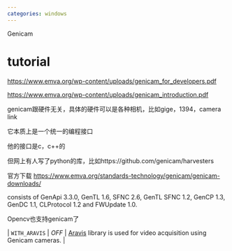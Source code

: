 ```yaml
---
categories: windows
---
```

Genicam

# tutorial

https://www.emva.org/wp-content/uploads/genicam_for_developers.pdf

https://www.emva.org/wp-content/uploads/genicam_introduction.pdf

genicam跟硬件无关，具体的硬件可以是各种相机，比如gige，1394，camera link

它本质上是一个统一的编程接口

他的接口是c，c++的

但网上有人写了python的库，比如https://github.com/genicam/harvesters

官方下载 https://www.emva.org/standards-technology/genicam/genicam-downloads/

consists of GenApi 3.3.0, GenTL 1.6, SFNC 2.6, GenTL SFNC 1.2, GenCP 1.3, GenDC 1.1, CLProtocol 1.2 and FWUpdate 1.0.



Opencv也支持genicam了

| `WITH_ARAVIS` | *OFF* | [Aravis](https://github.com/AravisProject/aravis) library is used for video acquisition using Genicam cameras. |


